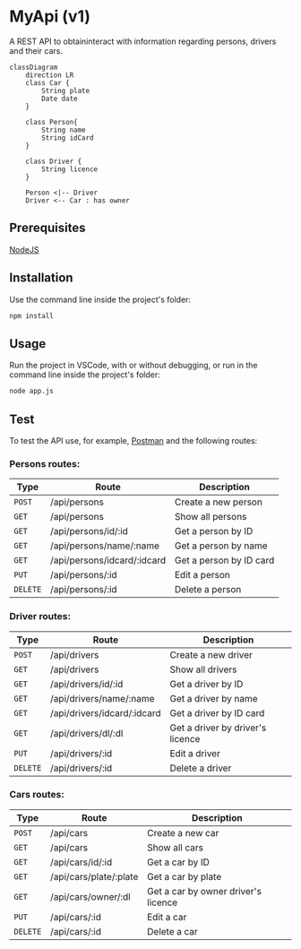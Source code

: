 # MyApi (v1)
A REST API to obtaininteract with information regarding persons, drivers and their cars.

```mermaid
classDiagram
    direction LR
    class Car {
        String plate
        Date date
    }
    
    class Person{
        String name
        String idCard
    }

    class Driver {
        String licence
    }

    Person <|-- Driver 
    Driver <-- Car : has owner
```

## Prerequisites
[NodeJS](https://nodejs.org/en/download/prebuilt-installer/current)

## Installation
Use the command line inside the project's folder:

```bash
npm install
```

## Usage
Run the project in VSCode, with or without debugging, or run in the command line inside the project's folder:

```bash
node app.js
```

## Test
To test the API use, for example,
[Postman](https://www.postman.com/downloads/) and the following routes:

### Persons routes:
| Type     | Route        | Description         |
| ----     | -----        | -----------         |
| `POST`   | /api/persons | Create a new person |
| `GET`    | /api/persons | Show all persons    |
| `GET`    | /api/persons/id/:id | Get a person by ID |
| `GET`    | /api/persons/name/:name | Get a person by name |
| `GET`    | /api/persons/idcard/:idcard | Get a person by ID card |
| `PUT`    | /api/persons/:id | Edit a person |
| `DELETE` | /api/persons/:id | Delete a person |

### Driver routes:
| Type     | Route        | Description         |
| ----     | -----        | -----------         |
| `POST`   | /api/drivers | Create a new driver |
| `GET`    | /api/drivers | Show all drivers    |
| `GET`    | /api/drivers/id/:id | Get a driver by ID |
| `GET`    | /api/drivers/name/:name | Get a driver by name |
| `GET`    | /api/drivers/idcard/:idcard | Get a driver by ID card |
| `GET`    | /api/drivers/dl/:dl | Get a driver by driver's licence |
| `PUT`    | /api/drivers/:id | Edit a driver |
| `DELETE` | /api/drivers/:id | Delete a driver |

### Cars routes:
| Type     | Route        | Description         |
| ----     | -----        | -----------         |
| `POST`   | /api/cars | Create a new car |
| `GET`    | /api/cars | Show all cars    |
| `GET`    | /api/cars/id/:id | Get a car by ID |
| `GET`    | /api/cars/plate/:plate | Get a car by plate |
| `GET`    | /api/cars/owner/:dl | Get a car by owner driver's licence |
| `PUT`    | /api/cars/:id | Edit a car |
| `DELETE` | /api/cars/:id | Delete a car |
